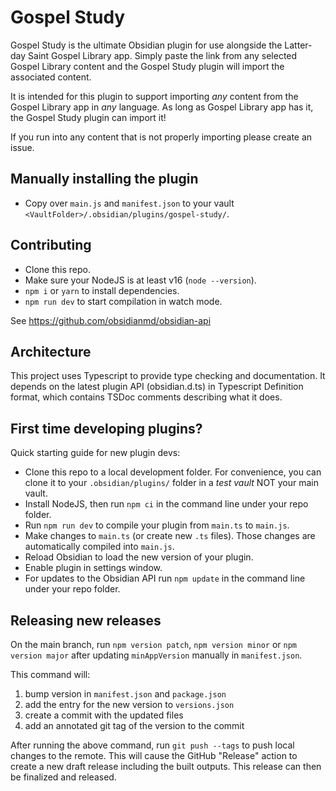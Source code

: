 # Gospel Study

Gospel Study is the ultimate Obsidian plugin for use alongside the Latter-day Saint Gospel Library app. Simply paste the link from any selected Gospel Library content and the Gospel Study plugin will import the associated content. 

It is intended for this plugin to support importing *any* content from the Gospel Library app in *any* language. As long as Gospel Library app has it, the Gospel Study plugin can import it! 

If you run into any content that is not properly importing please create an issue.

## Manually installing the plugin

- Copy over `main.js` and `manifest.json` to your vault `<VaultFolder>/.obsidian/plugins/gospel-study/`.

## Contributing

- Clone this repo.
- Make sure your NodeJS is at least v16 (`node --version`).
- `npm i` or `yarn` to install dependencies.
- `npm run dev` to start compilation in watch mode.

See https://github.com/obsidianmd/obsidian-api

## Architecture

This project uses Typescript to provide type checking and documentation. It depends on the latest plugin API (obsidian.d.ts) in Typescript Definition format, which contains TSDoc comments describing what it does.

## First time developing plugins?

Quick starting guide for new plugin devs:

- Clone this repo to a local development folder. For convenience, you can clone it to your `.obsidian/plugins/` folder in a *test vault* NOT your main vault.
- Install NodeJS, then run `npm ci` in the command line under your repo folder.
- Run `npm run dev` to compile your plugin from `main.ts` to `main.js`.
- Make changes to `main.ts` (or create new `.ts` files). Those changes are automatically compiled into `main.js`.
- Reload Obsidian to load the new version of your plugin.
- Enable plugin in settings window.
- For updates to the Obsidian API run `npm update` in the command line under your repo folder.

## Releasing new releases

On the main branch, run `npm version patch`, `npm version minor` or `npm version major` after updating `minAppVersion` manually in `manifest.json`.

This command will:

1. bump version in `manifest.json` and `package.json`
2. add the entry for the new version to `versions.json`
3. create a commit with the updated files
4. add an annotated git tag of the version to the commit 

After running the above command, run `git push --tags` to push local changes to the remote. This will cause the GitHub "Release" action to create a new draft release including the built outputs. This release can then be finalized and released.